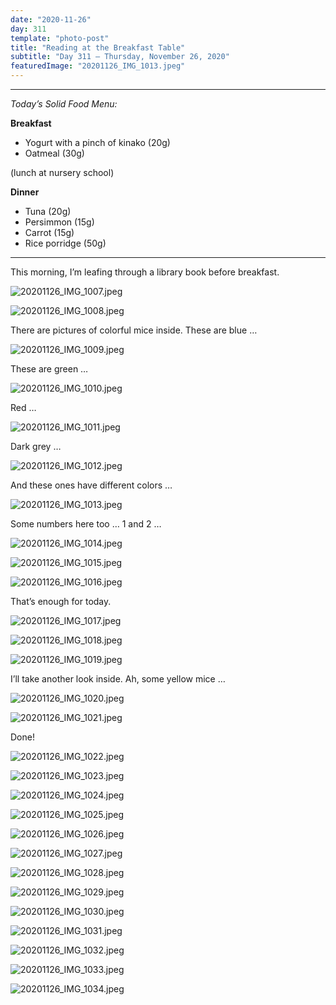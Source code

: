 ```yaml
---
date: "2020-11-26"
day: 311
template: "photo-post"
title: "Reading at the Breakfast Table"
subtitle: "Day 311 – Thursday, November 26, 2020"
featuredImage: "20201126_IMG_1013.jpeg"
---
```


<hr />

_Today’s Solid Food Menu:_

**Breakfast**

- Yogurt with a pinch of kinako (20g)
- Oatmeal (30g)

(lunch at nursery school)

**Dinner**

- Tuna (20g)
- Persimmon (15g)
- Carrot (15g)
- Rice porridge (50g)

<hr />

This morning, I’m leafing through a library book before breakfast.

![20201126_IMG_1007.jpeg](20201126_IMG_1007.jpeg)

![20201126_IMG_1008.jpeg](20201126_IMG_1008.jpeg)

There are pictures of colorful mice inside. These are blue …

![20201126_IMG_1009.jpeg](20201126_IMG_1009.jpeg)

These are green …

![20201126_IMG_1010.jpeg](20201126_IMG_1010.jpeg)

Red …

![20201126_IMG_1011.jpeg](20201126_IMG_1011.jpeg)

Dark grey …

![20201126_IMG_1012.jpeg](20201126_IMG_1012.jpeg)

And these ones have different colors …

![20201126_IMG_1013.jpeg](20201126_IMG_1013.jpeg)

Some numbers here too … 1 and 2 …

![20201126_IMG_1014.jpeg](20201126_IMG_1014.jpeg)

![20201126_IMG_1015.jpeg](20201126_IMG_1015.jpeg)

![20201126_IMG_1016.jpeg](20201126_IMG_1016.jpeg)

That’s enough for today.

![20201126_IMG_1017.jpeg](20201126_IMG_1017.jpeg)

![20201126_IMG_1018.jpeg](20201126_IMG_1018.jpeg)

![20201126_IMG_1019.jpeg](20201126_IMG_1019.jpeg)

I’ll take another look inside. Ah, some yellow mice …

![20201126_IMG_1020.jpeg](20201126_IMG_1020.jpeg)

![20201126_IMG_1021.jpeg](20201126_IMG_1021.jpeg)

Done!

![20201126_IMG_1022.jpeg](20201126_IMG_1022.jpeg)

![20201126_IMG_1023.jpeg](20201126_IMG_1023.jpeg)

![20201126_IMG_1024.jpeg](20201126_IMG_1024.jpeg)

![20201126_IMG_1025.jpeg](20201126_IMG_1025.jpeg)

![20201126_IMG_1026.jpeg](20201126_IMG_1026.jpeg)

![20201126_IMG_1027.jpeg](20201126_IMG_1027.jpeg)

![20201126_IMG_1028.jpeg](20201126_IMG_1028.jpeg)

![20201126_IMG_1029.jpeg](20201126_IMG_1029.jpeg)

![20201126_IMG_1030.jpeg](20201126_IMG_1030.jpeg)

![20201126_IMG_1031.jpeg](20201126_IMG_1031.jpeg)

![20201126_IMG_1032.jpeg](20201126_IMG_1032.jpeg)

![20201126_IMG_1033.jpeg](20201126_IMG_1033.jpeg)

![20201126_IMG_1034.jpeg](20201126_IMG_1034.jpeg)
